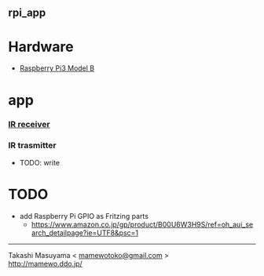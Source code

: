 rpi_app
--------

Hardware
========
* [Raspberry Pi3 Model B](https://www.amazon.co.jp/gp/product/B01CHJRALS/ref=oh_aui_detailpage_o04_s00?ie=UTF8&psc=1)

app
======
### [IR receiver](ir_receiver/README.md)

### IR trasmitter
* TODO: write

TODO
====
* add Raspberry Pi GPIO as Fritzing parts
  * https://www.amazon.co.jp/gp/product/B00U6W3H9S/ref=oh_aui_search_detailpage?ie=UTF8&psc=1

----
Takashi Masuyama < mamewotoko@gmail.com >  
http://mamewo.ddo.jp/

